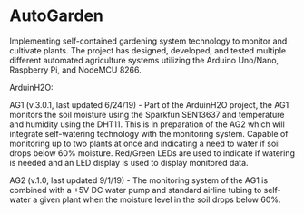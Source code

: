# AutoGarden
Implementing self-contained gardening system technology to monitor and cultivate plants. The project has designed, developed, and tested multiple different automated agriculture systems utilizing the Arduino Uno/Nano, Raspberry Pi, and NodeMCU 8266. 

ArduinH2O:

AG1 (v.3.0.1, last updated 6/24/19) - Part of the ArduinH2O project, the AG1 monitors the soil moisture using the Sparkfun SEN13637 and temperature and humidity using the DHT11. This is in preparation of the AG2 which will integrate self-watering technology with the monitoring system. Capable of monitoring up to two plants at once and indicating a need to water if soil drops below 60% moisture. Red/Green LEDs are used to indicate if watering is needed and an LED display is used to display monitored data.

AG2 (v.1.0, last updated 9/1/19) - The monitoring system of the AG1 is combined with a +5V DC water pump and standard airline tubing to self-water a given plant when the moisture level in the soil drops below 60%.
